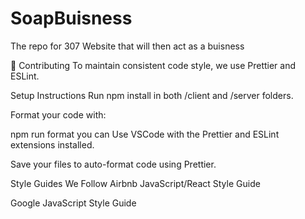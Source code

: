 # SoapBuisness
The repo for 307 Website that will then act as a buisness 

🤝 Contributing
To maintain consistent code style, we use Prettier and ESLint.

Setup Instructions
Run npm install in both /client and /server folders.

Format your code with:

npm run format
you can Use VSCode with the Prettier and ESLint extensions installed.

Save your files to auto-format code using Prettier.

Style Guides We Follow
Airbnb JavaScript/React Style Guide

Google JavaScript Style Guide
